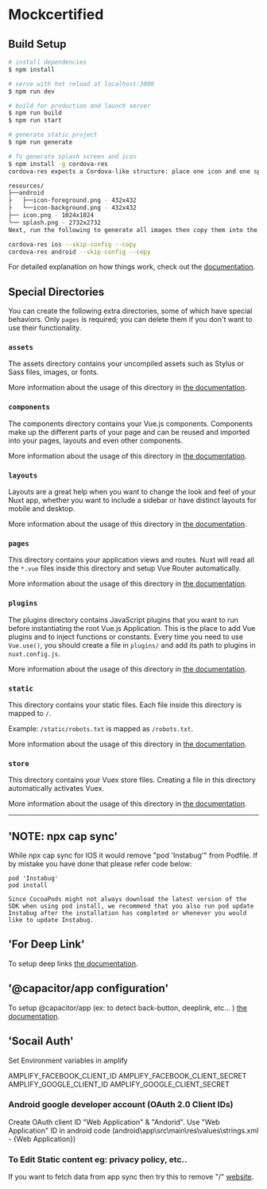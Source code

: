 # Mockcertified

## Build Setup

```bash
# install dependencies
$ npm install

# serve with hot reload at localhost:3000
$ npm run dev

# build for production and launch server
$ npm run build
$ npm run start

# generate static project
$ npm run generate

# To generate splash screen and icon
$ npm install -g cordova-res
cordova-res expects a Cordova-like structure: place one icon and one splash screen file in a top-level resources folder within your project, like so:

resources/
├──android
├   ├──icon-foreground.png - 432x432
├   └──icon-background.png - 432x432
├── icon.png - 1024x1024
└── splash.png - 2732x2732
Next, run the following to generate all images then copy them into the native projects:

cordova-res ios --skip-config --copy
cordova-res android --skip-config --copy

```

For detailed explanation on how things work, check out the [documentation](https://nuxtjs.org).

## Special Directories

You can create the following extra directories, some of which have special behaviors. Only `pages` is required; you can delete them if you don't want to use their functionality.

### `assets`

The assets directory contains your uncompiled assets such as Stylus or Sass files, images, or fonts.

More information about the usage of this directory in [the documentation](https://nuxtjs.org/docs/2.x/directory-structure/assets).

### `components`

The components directory contains your Vue.js components. Components make up the different parts of your page and can be reused and imported into your pages, layouts and even other components.

More information about the usage of this directory in [the documentation](https://nuxtjs.org/docs/2.x/directory-structure/components).

### `layouts`

Layouts are a great help when you want to change the look and feel of your Nuxt app, whether you want to include a sidebar or have distinct layouts for mobile and desktop.

More information about the usage of this directory in [the documentation](https://nuxtjs.org/docs/2.x/directory-structure/layouts).

### `pages`

This directory contains your application views and routes. Nuxt will read all the `*.vue` files inside this directory and setup Vue Router automatically.

More information about the usage of this directory in [the documentation](https://nuxtjs.org/docs/2.x/get-started/routing).

### `plugins`

The plugins directory contains JavaScript plugins that you want to run before instantiating the root Vue.js Application. This is the place to add Vue plugins and to inject functions or constants. Every time you need to use `Vue.use()`, you should create a file in `plugins/` and add its path to plugins in `nuxt.config.js`.

More information about the usage of this directory in [the documentation](https://nuxtjs.org/docs/2.x/directory-structure/plugins).

### `static`

This directory contains your static files. Each file inside this directory is mapped to `/`.

Example: `/static/robots.txt` is mapped as `/robots.txt`.

More information about the usage of this directory in [the documentation](https://nuxtjs.org/docs/2.x/directory-structure/static).

### `store`

This directory contains your Vuex store files. Creating a file in this directory automatically activates Vuex.

More information about the usage of this directory in [the documentation](https://nuxtjs.org/docs/2.x/directory-structure/store).

---

## 'NOTE: npx cap sync'

While npx cap sync for IOS it would remove "pod 'Instabug'" from Podfile. If by mistake you have done that please refer code below:

```
pod 'Instabug'
pod install

Since CocoaPods might not always download the latest version of the SDK when using pod install, we recommend that you also run pod update Instabug after the installation has completed or whenever you would like to update Instabug.
```

## 'For Deep Link'

To setup deep links [the documentation](https://devdactic.com/setup-deep-links-capacitor/).

## '@capacitor/app configuration'

To setup @capacitor/app (ex: to detect back-button, deeplink, etc... ) [the documentation](https://capacitorjs.com/docs/apis/app).

## 'Socail Auth'

Set Environment variables in amplify

AMPLIFY_FACEBOOK_CLIENT_ID
AMPLIFY_FACEBOOK_CLIENT_SECRET
AMPLIFY_GOOGLE_CLIENT_ID
AMPLIFY_GOOGLE_CLIENT_SECRET

### Android google developer account (OAuth 2.0 Client IDs)

Create OAuth client ID "Web Application" & "Andorid". Use "Web Application" ID in android code (android\app\src\main\res\values\strings.xml - <string name="server_client_id">{Web Application}</string>)

### To Edit Static content eg: privacy policy, etc..

If you want to fetch data from app sync then try this to remove "/" [website](https://www.browserling.com/tools/strip-slashes).
